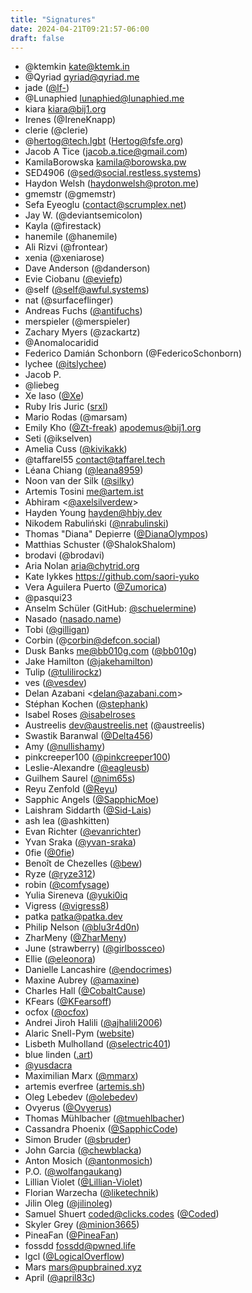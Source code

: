 ```yaml
---
title: "Signatures"
date: 2024-04-21T09:21:57-06:00
draft: false
---
```


- @ktemkin <kate@ktemk.in>
- @Qyriad <qyriad@qyriad.me>
- jade ([@lf-](https://github.com/lf-))
- @Lunaphied <lunaphied@lunaphied.me>
- kiara <kiara@bij1.org>
- Irenes (@IreneKnapp)
- clerie (@clerie)
- @hertog@tech.lgbt (Hertog@fsfe.org)
- Jacob A Tice (jacob.a.tice@gmail.com)
- KamilaBorowska <kamila@borowska.pw>
- SED4906 (@sed@social.restless.systems)
- Haydon Welsh (haydonwelsh@proton.me)
- gmemstr (@gmemstr)
- Sefa Eyeoglu (contact@scrumplex.net)
- Jay W. (@deviantsemicolon)
- Kayla (@firestack)
- hanemile (@hanemile)
- Ali Rizvi (@frontear)
- xenia (@xeniarose)
- Dave Anderson (@danderson)
- Evie Ciobanu ([@eviefp](https://github.com/eviefp))
- @self ([@self@awful.systems](https://awful.systems/))
- nat (@surfaceflinger)
- Andreas Fuchs ([@antifuchs](https://github.com/antifuchs))
- merspieler (@merspieler)
- Zachary Myers (@zackartz)
- @Anomalocaridid
- Federico Damián Schonborn (@FedericoSchonborn)
- lychee ([@itslychee](https://github.com/itslychee))
- Jacob P.
- @liebeg
- Xe Iaso ([@Xe](https://github.com/Xe))
- Ruby Iris Juric ([srxl](https://srxl.me))
- Mario Rodas (@marsam)
- Emily Kho ([@Zt-freak](https://github.com/Zt-freak)) <apodemus@bij1.org>
- Seti (@ikselven)
- Amelia Cuss ([@kivikakk](https://github.com/kivikakk))
- @taffarel55 <contact@taffarel.tech>
- Léana Chiang ([@leana8959](https://github.com/leana8959))
- Noon van der Silk ([@silky](https://github.com/silky))
- Artemis Tosini <me@artem.ist>
- Abhiram <[@axelsilverdew](https://github.com/axelsilverdew)>
- Hayden Young <hayden@hbjy.dev>
- Nikodem Rabuliński ([@nrabulinski](https://github.com/nrabulinski))
- Thomas "Diana" Depierre ([@DianaOlympos](https://github.com/DianaOlympos))
- Matthias Schuster (@ShalokShalom)
- brodavi (@brodavi)
- Aria Nolan <aria@chytrid.org>
- Kate Iykkes <https://github.com/saori-yuko>
- Vera Aguilera Puerto ([@Zumorica](https://github.com/Zumorica))
- @pasqui23
- Anselm Schüler (GitHub: [@schuelermine](https://github.com/schuelermine))
- Nasado ([nasado.name](https://nasado.name))
- Tobi ([@gilligan](https://github.com/gilligan))
- Corbin (@corbin@defcon.social)
- Dusk Banks <me@bb010g.com> ([@bb010g](https://github.com/bb010g))
- Jake Hamilton ([@jakehamilton](https://github.com/jakehamilton))
- Tulip ([@tulilirockz](https://github.com/tulilirockz))
- ves ([@vesdev](https://github.com/vesdev))
- Delan Azabani &lt;delan@azabani.com>
- Stéphan Kochen ([@stephank](https://github.com/stephank))
- Isabel Roses [@isabelroses](https://github.com/isabelroses)
- Austreelis <dev@austreelis.net> (@austreelis)
- Swastik Baranwal ([@Delta456](https://github.com/Delta456))
- Amy ([@nullishamy](https://github.com/nullishamy/))
- pinkcreeper100 ([@pinkcreeper100](https://github.com/pinkcreeper100))
- Leslie-Alexandre ([@eagleusb](https://github.com/eagleusb))
- Guilhem Saurel ([@nim65s](https://github.com/nim65s/))
- Reyu Zenfold ([@Reyu](https://github.com/Reyu))
- Sapphic Angels ([@SapphicMoe](https://github.com/SapphicMoe))
- Laishram Siddarth ([@Sid-Lais](https://github.com/Sid-Lais))
- ash lea (@ashkitten)
- Evan Richter ([@evanrichter](https://github.com/evanrichter))
- Yvan Sraka ([@yvan-sraka](https://github.com/yvan-sraka))
- 0fie ([@0fie](https://github.com/0fie))
- Benoît de Chezelles ([@bew](https://github.com/bew))
- Ryze ([@ryze312](https://github.com/ryze312))
- robin ([@comfysage](https://github.com/comfysage))
- Yulia Sireneva ([@yuki0iq](https://github.com/yuki0iq)
- Vigress ([@vigress8](https://github.com/vigress8))
- patka <patka@patka.dev>
- Philip Nelson ([@blu3r4d0n](https://shutdown.network/links.html))
- ZharMeny ([@ZharMeny](https://github.com/ZharMeny))
- June (strawberry) ([@girlbossceo](https://girlboss.ceo))
- Ellie ([@eleonora](https://eleonora.gay))
- Danielle Lancashire ([@endocrimes](https://github.com/endocrimes))
- Maxine Aubrey ([@amaxine](https://github.com/amaxine))
- Charles Hall ([@CobaltCause](https://github.com/CobaltCause))
- KFears ([@KFearsoff](https://github.com/KFearsoff))
- ocfox ([@ocfox](https://github.com/ocfox))
- Andrei Jiroh Halili ([@ajhalili2006](https://wiki.recaptime.dev/profile/ajhalili2006))
- Alaric Snell-Pym ([website](https://www.snell-pym.org.uk/alaric/))
- Lisbeth Mulholland ([@selectric401](https://github.com/selectric401))
- blue linden ([.art](https://bluelinden.art))
- [@yusdacra](https://github.com/yusdacra)
- Maximilian Marx ([@mmarx](https://github.com/mmarx))
- artemis everfree ([artemis.sh](https://artemis.sh/))
- Oleg Lebedev ([@olebedev](https://github.com/olebedev))
- Ovyerus ([@Ovyerus](https://github.com/Ovyerus))
- Thomas Mühlbacher ([@tmuehlbacher](https://github.com/tmuehlbacher))
- Cassandra Phoenix ([@SapphicCode](https://github.com/SapphicCode))
- Simon Bruder ([@sbruder](https://sbruder.de))
- John Garcia ([@chewblacka](https://github.com/chewblacka))
- Anton Mosich ([@antonmosich](https://github.com/antonmosich))
- P.O. ([@wolfangaukang](https://github.com/wolfangaukang))
- Lillian Violet ([@Lillian-Violet](https://github.com/Lillian-Violet))
- Florian Warzecha ([@liketechnik](https://github.com/liketechnik))
- Jilin Oleg ([@jilinoleg](https://codeberg.org/jilinoleg))
- Samuel Shuert <coded@clicks.codes> ([@Coded](https://git.clicks.codes/admin/repos/q/filter:Coded))
- Skyler Grey ([@minion3665](https://a.starrysky.fyi))
- PineaFan ([@PineaFan](https://pinea.dev))
- fossdd <fossdd@pwned.life>
- lgcl ([@LogicalOverflow](https://github.com/LogicalOverflow))
- Mars <mars@pupbrained.xyz>
- April ([@april83c](https://github.com/april83c))
<!-- Insert your signature above here, using the format above.>

... and at least a dozen others who concur with this document, but are unable to sign for safety reasons.
